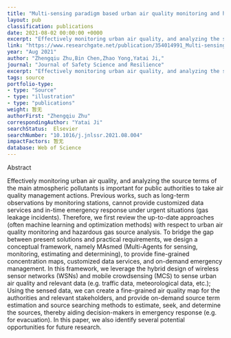 ```yaml
---
title: "Multi-sensing paradigm based urban air quality monitoring and hazardous gas source analyzing: a review"
layout: pub
classification: publications
date: 2021-08-02 00:00:00 +0000
excerpt: "Effectively monitoring urban air quality, and analyzing the source terms of the main atmospheric pollutants is important for public authorities to take air quality management actions. Previous works, such as long-term observations by monitoring stations, cannot provide customized data services and in-time emergency response under urgent situations..."
link: "https://www.researchgate.net/publication/354014991_Multi-sensing_paradigm_based_urban_air_quality_monitoring_and_hazardous_gas_source_analyzing_a_review"
year: "Aug 2021"
author: "Zhengqiu Zhu,Bin Chen,Zhao Yong,Yatai Ji,"
journal: "Journal of Safety Science and Resilience"
excerpt: "Effectively monitoring urban air quality, and analyzing the source terms of the main atmospheric pollutants is important for public authorities to take air quality management actions. Previous works, such as long-term observations by monitoring stations, cannot provide customized data services and in-time emergency response under urgent situations..."
tags: source
portfolio-type: 
- type: "Source"
- type: "illustration"
- type: "publications"
weight: 暂无
authorFirst: "Zhengqiu Zhu"
correspondingAuthor: "Yatai Ji"
searchStatus:  Elsevier
searchNumber: "10.1016/j.jnlssr.2021.08.004"
impactFactors: 暂无
database: Web of Science
---
```

Abstract

Effectively monitoring urban air quality, and analyzing the source terms of the main atmospheric pollutants is important for public authorities to take air quality management actions. Previous works, such as long-term observations by monitoring stations, cannot provide customized data services and in-time emergency response under urgent situations (gas leakage incidents). Therefore, we first review the up-to-date approaches (often machine learning and optimization methods) with respect to urban air quality monitoring and hazardous gas source analysis. To bridge the gap between present solutions and practical requirements, we design a conceptual framework, namely MAsmed (Multi-Agents for sensing, monitoring, estimating and determining), to provide fine-grained concentration maps, customized data services, and on-demand emergency management. In this framework, we leverage the hybrid design of wireless sensor networks (WSNs) and mobile crowdsensing (MCS) to sense urban air quality and relevant data (e.g. traffic data, meteorological data, etc.); Using the sensed data, we can create a fine-grained air quality map for the authorities and relevant stakeholders, and provide on-demand source term estimation and source searching methods to estimate, seek, and determine the sources, thereby aiding decision-makers in emergency response (e.g. for evacuation). In this paper, we also identify several potential opportunities for future research.